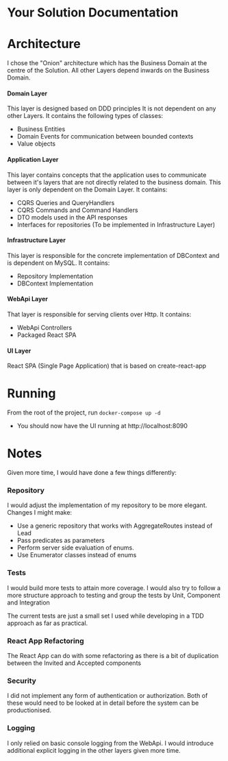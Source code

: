 Your Solution Documentation
===========================
# Architecture
I chose the "Onion" architecture which has the Business Domain at the centre of the Solution. All other Layers depend inwards on the Business Domain.

#### Domain Layer
This layer is designed based on DDD principles It is not dependent on any other Layers. It contains the following types of classes:
* Business Entities
* Domain Events for communication between bounded contexts
* Value objects
#### Application Layer
This layer contains concepts that the application uses to communicate between it's layers that are not directly related to the business domain. This layer is only dependent on the Domain Layer. It contains:
* CQRS Queries and QueryHandlers
* CQRS Commands and Command Handlers
* DTO models used in the API responses
* Interfaces for repositories (To be implemented in Infrastructure Layer)

#### Infrastructure Layer
This layer is responsible for the concrete implementation of DBContext and is dependent on MySQL. It contains:
* Repository Implementation
* DBContext Implementation
#### WebApi Layer
That layer is responsible for serving clients over Http. It contains:
* WebApi Controllers
* Packaged React SPA
#### UI Layer
React SPA (Single Page Application) that is based on create-react-app


# Running
From the root of the project, run `docker-compose up -d`
* You should now have the UI running at http://localhost:8090

# Notes
Given more time, I would have done a few things differently:
### Repository
I would adjust the implementation of my repository to be more elegant. Changes I might make:
* Use a generic repository that works with AggregateRoutes instead of Lead
* Pass predicates as parameters
* Perform server side evaluation of enums.
* Use Enumerator classes instead of enums

### Tests
I would build more tests to attain more coverage.
I would also try to follow a more structure approach to testing and group the tests by Unit, Component and Integration

The current tests are just a small set I used while developing in a TDD approach as far as practical.

### React App Refactoring
The React App can do with some refactoring as there is a bit of duplication between the Invited and Accepted components

### Security
I did not implement any form of authentication or authorization. Both of these would need to be looked at in detail before the system can be productionised.

### Logging
I only relied on basic console logging from the WebApi. I would introduce additional explicit logging in the other layers given more time.
